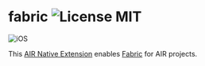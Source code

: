 # fabric ![License MIT](http://img.shields.io/badge/license-MIT-lightgray.svg)

![iOS](http://img.shields.io/badge/platform-ios-blue.svg)

This [AIR Native Extension](http://www.adobe.com/devnet/air/native-extensions-for-air.html) enables [Fabric](http://fabric.io) for AIR projects.
